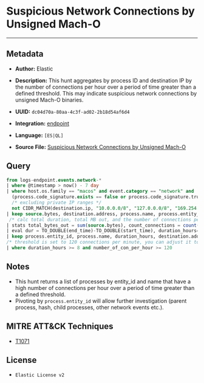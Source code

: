 # Suspicious Network Connections by Unsigned Mach-O

---

## Metadata

- **Author:** Elastic
- **Description:** This hunt aggregates by process ID and destination IP by the number of connections per hour over a period of time greater than a defined threshold. This may indicate suspicious network connections by unsigned Mach-O binaries.

- **UUID:** `dc04d70a-80aa-4c3f-ad02-2b18d54af6d4`
- **Integration:** [endpoint](https://docs.elastic.co/integrations/endpoint)
- **Language:** `[ES|QL]`
- **Source File:** [Suspicious Network Connections by Unsigned Mach-O](../queries/suspicious_network_connections_by_unsigned_macho.toml)

## Query

```sql
from logs-endpoint.events.network-*
| where @timestamp > now() - 7 day
| where host.os.family == "macos" and event.category == "network" and
  (process.code_signature.exists == false or process.code_signature.trusted != true) and
  /* excluding private IP ranges */
  not CIDR_MATCH(destination.ip, "10.0.0.0/8", "127.0.0.0/8", "169.254.0.0/16", "172.16.0.0/12", "192.0.0.0/24", "192.0.0.0/29", "192.0.0.8/32", "192.0.0.9/32", "192.0.0.10/32", "192.0.0.170/32", "192.0.0.171/32", "192.0.2.0/24", "192.31.196.0/24", "192.52.193.0/24", "192.168.0.0/16", "192.88.99.0/24", "224.0.0.0/4", "100.64.0.0/10", "192.175.48.0/24","198.18.0.0/15", "198.51.100.0/24", "203.0.113.0/24", "240.0.0.0/4", "::1","FE80::/10", "FF00::/8")
| keep source.bytes, destination.address, process.name, process.entity_id, @timestamp
 /* calc total duration, total MB out, and the number of connections per hour */
| stats total_bytes_out = sum(source.bytes), count_connections = count(*), start_time = min(@timestamp), end_time = max(@timestamp) by process.entity_id, destination.address, process.name
| eval dur = TO_DOUBLE(end_time)-TO_DOUBLE(start_time), duration_hours=TO_INT(dur/3600000), MB_out=TO_DOUBLE(total_bytes_out) / (1024*1024), number_of_con_per_hour = (count_connections / duration_hours)
| keep process.entity_id, process.name, duration_hours, destination.address, MB_out, count_connections, number_of_con_per_hour
/* threshold is set to 120 connections per minute, you can adjust it to your env/FP rate */
| where duration_hours >= 8 and number_of_con_per_hour >= 120
```

## Notes

- This hunt returns a list of processes by entity_id and name that have a high number of connections per hour over a period of time greater than a defined threshold.
- Pivoting by `process.entity_id` will allow further investigation (parent process, hash, child processes, other network events etc.).

## MITRE ATT&CK Techniques

- [T1071](https://attack.mitre.org/techniques/T1071)

## License

- `Elastic License v2`
